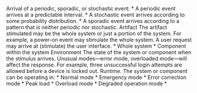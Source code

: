 Arrival of a periodic, sporadic, or stochastic event: *  A periodic event arrives at a predictable interval. *  A stochastic event arrives according to some probability distribution. *  A sporadic event arrives according to a pattern that is neither periodic nor stochastic. Artifact The artifact stimulated may be the whole system or just a portion of the system. For example, a power-on event may stimulate the whole system. A user request may arrive at (stimulate) the user interface. *  Whole system *  Component within the system Environment The state of the system or component when the stimulus arrives. Unusual modes—error mode, overloaded mode—will affect the response. For example, three unsuccessful login attempts are allowed before a device is locked out. Runtime. The system or component can be operating in: *  Normal mode *  Emergency mode *  Error correction mode *  Peak load *  Overload mode *  Degraded operation mode * 